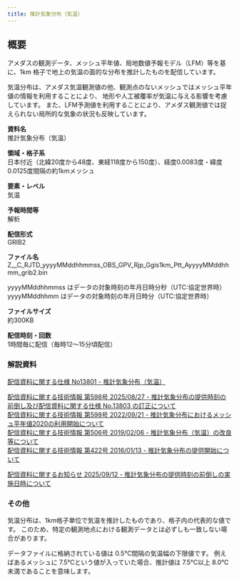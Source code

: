 ```yaml
---
title: 推計気象分布（気温）
---
```


## 概要
アメダスの観測データ、メッシュ平年値、局地数値予報モデル（LFM）等を基に、1km 格子で地上の気温の面的な分布を推計したものを配信しています。

気温分布は、アメダス気温観測値の他、観測点のないメッシュではメッシュ平年値の情報を利用することにより、 地形や人工被覆率が気温に与える影響を考慮しています。
また、LFM予測値を利用することにより、アメダス観測値では捉えられない局所的な気象の状況も反映しています。

**資料名** <br/>
推計気象分布（気温）

**領域・格子系** <br/>
日本付近（北緯20度から48度、東経118度から150度）、経度0.0083度・緯度0.0125度間隔の約1kmメッシュ

**要素・レベル** <br/>
気温

**予報時間等** <br/>
解析

**配信形式** <br/>
GRIB2

**ファイル名** <br/>
Z__C_RJTD_yyyyMMddhhmmss_OBS_GPV_Rjp_Ggis1km_Ptt_AyyyyMMddhhmm_grib2.bin

yyyyMMddhhmmss はデータの対象時刻の年月日時分秒（UTC:協定世界時） <br/>
yyyyMMddhhmm はデータの対象時刻の年月日時分（UTC:協定世界時）

**ファイルサイズ** <br/>
約300KB

**配信時刻・回数** <br/>
1時間毎に配信（毎時12～15分頃配信）

### 解説資料
[配信資料に関する仕様 No13801 - 推計気象分布（気温）](https://www.data.jma.go.jp/suishin/shiyou/pdf/no13801)

[配信資料に関する技術情報 第598号 2025/08/27 - 推計気象分布の提供時刻の前倒し及び配信資料に関する仕様 No.13803 の訂正について](https://dmdata.jp/docs/jma/technical/657.pdf) <br/>
[配信資料に関する技術情報 第598号 2022/09/21 - 推計気象分布におけるメッシュ平年値2020の利用開始について](https://dmdata.jp/docs/jma/technical/598.pdf) <br/>
[配信資料に関する技術情報 第506号 2019/02/06 - 推計気象分布（気温）の改良等について](https://dmdata.jp/docs/jma/technical/506.pdf) <br/>
[配信資料に関する技術情報 第422号 2016/01/13 - 推計気象分布の提供開始について](https://dmdata.jp/docs/jma/technical/422.pdf)

[配信資料に関するお知らせ 2025/09/12 - 推計気象分布の提供時刻の前倒しの実施日時について](https://dmdata.jp/docs/jma/notice/20250912c.pdf)

### その他

気温分布は、1km格子単位で気温を推計したものであり、格子内の代表的な値です。
このため、特定の観測地点における観測データとは必ずしも一致しない場合があります。

データファイルに格納されている値は 0.5℃間隔の気温幅の下限値です。
例えばあるメッシュに 7.5℃という値が入っていた場合、推計値は 7.5℃以上 8.0℃未満であることを意味します。
